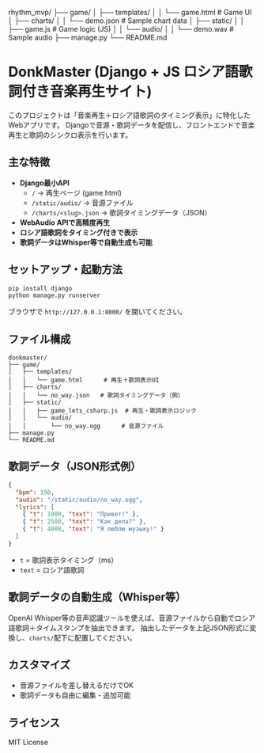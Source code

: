 rhythm_mvp/
├── game/
│   ├── templates/
│   │   └── game.html      # Game UI
│   ├── charts/
│   │   └── demo.json      # Sample chart data
│   ├── static/
│   │   ├── game.js        # Game logic (JS)
│   │   └── audio/
│   │       └── demo.wav   # Sample audio
├── manage.py
└── README.md

# DonkMaster (Django + JS ロシア語歌詞付き音楽再生サイト)

このプロジェクトは「音楽再生＋ロシア語歌詞のタイミング表示」に特化したWebアプリです。
Djangoで音源・歌詞データを配信し、フロントエンドで音楽再生と歌詞のシンクロ表示を行います。

## 主な特徴

- **Django最小API**
  - `/` → 再生ページ (game.html)
  - `/static/audio/` → 音源ファイル
  - `/charts/<slug>.json` → 歌詞タイミングデータ（JSON）
- **WebAudio APIで高精度再生**
- **ロシア語歌詞をタイミング付きで表示**
- **歌詞データはWhisper等で自動生成も可能**

## セットアップ・起動方法

```bash
pip install django
python manage.py runserver
```

ブラウザで `http://127.0.0.1:8000/` を開いてください。

## ファイル構成

```
donkmaster/
├── game/
│   ├── templates/
│   │   └── game.html      # 再生＋歌詞表示UI
│   ├── charts/
│   │   └── no_way.json   # 歌詞タイミングデータ（例）
│   ├── static/
│   │   ├── game_lets_csharp.js  # 再生・歌詞表示ロジック
│   │   └── audio/
│   │       └── no_way.ogg      # 音源ファイル
├── manage.py
└── README.md
```

## 歌詞データ（JSON形式例）

```json
{
  "bpm": 150,
  "audio": "/static/audio/no_way.ogg",
  "lyrics": [
    { "t": 1000, "text": "Привет!" },
    { "t": 2500, "text": "Как дела?" },
    { "t": 4000, "text": "Я люблю музыку!" }
  ]
}
```

- `t` = 歌詞表示タイミング（ms）
- `text` = ロシア語歌詞

## 歌詞データの自動生成（Whisper等）

OpenAI Whisper等の音声認識ツールを使えば、音源ファイルから自動でロシア語歌詞＋タイムスタンプを抽出できます。
抽出したデータを上記JSON形式に変換し、`charts/`配下に配置してください。

## カスタマイズ

- 音源ファイルを差し替えるだけでOK
- 歌詞データも自由に編集・追加可能

## ライセンス

MIT License


